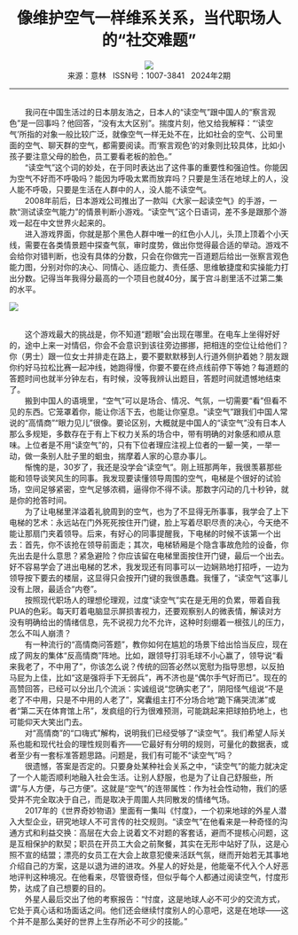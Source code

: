 # <center>像维护空气一样维系关系，当代职场人的“社交难题”</center>

<div align=center><img src="http://fslib.vip.qikan.cn/img.ashx?key=%d7%f7%d5%df%a3%ba%d0%a4%b3%fe%d6%db"></div>

<center>来源：意林   ISSN号：1007-3841   2024年2期</center>

* * *

<br>　　我问在中国生活过的日本朋友浩之，日本人的“读空气”跟中国人的“察言观色”是一回事吗？他回答，“没有太大区别”。揣度片刻，他又给我解释：“‘读空气’所指的对象一般比较广泛，就像空气一样无处不在，比如社会的空气、公司里面的空气、聊天群的空气，都需要阅读。而‘察言观色’的对象则比较具体，比如小孩子要注意父母的脸色，员工要看老板的脸色。”  
　　“读空气”这个词的妙处，在于同时表达出了这件事的重要性和强迫性。你能因为空气不好而不呼吸吗？能因为呼吸太累而放弃吗？只要是生活在地球上的人，没人能不呼吸，只要是生活在人群中的人，没人能不读空气。  
　　2008年前后，日本游戏公司推出了一款叫《大家一起读空气》的手游，一款“测试读空气能力”的情景判断小游戏。“读空气”这个日语词，差不多是跟那个游戏一起在中文世界火起来的。  
　　进入游戏界面，你就是那个黑色人群中唯一的红色小人儿，头顶上顶着个小天线，需要在各类情景题中探查气氛，审时度势，做出你觉得最合适的举动。游戏不会给你对错判断，也没有具体的分数，只会在你做完一百道题后给出一张察言观色能力图，分别对你的决心、同情心、适应能力、责任感、思维敏捷度和实操能力打出分数。记得当年我得分最高的一个项目也就40分，属于宫斗剧里活不过第二集的水平。

![](http://img.resource.qikan.cn/markvip/qkimages/yili/yili202402/yili20240241-1-l.jpg)

  
<br>　　这个游戏最大的挑战是，你不知道“题眼”会出现在哪里。在电车上坐得好好的，途中上来一对情侣，你会不会意识到该往旁边挪挪，把相连的空位让给他们？你（男士）跟一位女士并排走在路上，要不要默默移到人行道外侧护着她？朋友跟你约好马拉松比赛一起冲线，她跑得慢，你要不要在终点线前停下等她？每道题的答题时间也就半分钟左右，有时候，没等我辨认出题目，答题时间就遗憾地结束了。  
　　搬到中国人的语境里，“空气”可以是场合、情况、气氛，一切需要“看”但看不见的东西。它笼罩着你，能让你活下去，也能让你窒息。“读空气”跟我们中国人常说的“高情商”“眼力见儿”很像。要论区别，大概就是中国人的“读空气”没有日本人那么多规矩，多数存在于有上下权力关系的场合中，带有明确的对象感和顺从意味。上位者是不用“读空气”的，只有下位者理应注视上位者的一颦一笑，一举一动，做一条别人肚子里的蛔虫，揣摩着人家的心意办事儿。  
　　惭愧的是，30岁了，我还是没学会“读空气”。刚上班那两年，我很羡慕那些能和领导谈笑风生的同事。我发现要读懂领导周围的空气，电梯是个很好的试验场，空间足够紧密，空气足够浓稠，逼得你不得不读。那数字闪动的几十秒钟，就是你的抢答时间。  
　　为了让电梯里洋溢着礼貌周到的空气，也为了不显得无所事事，我学会了上下电梯的艺术：永远站在门外死死按住开门键，脸上写着尽职尽责的决心，今天绝不能让那扇门夹着领导。后来，有好心的同事提醒我，下电梯的时候不该第一个出去：首先，你不该抢在领导前面走；其次，电梯轿厢是个隐含事故危险的设备，你先出去是什么意思？紧急避险？你应该留在电梯里面按住开门键，最后一个出去。好不容易学会了进出电梯的艺术，我发现还有同事可以一边娴熟地打招呼，一边为领导按下要去的楼层，这显得只会按开门键的我很愚蠢。我懂了，“读空气”这事儿没有上限，最适合“内卷”。  
　　按照现代职场人的理想伦理观，过度“读空气”实在是无用的负累，带着自我PUA的色彩。每天盯着电脑显示屏损害视力，还要观察别人的微表情，解读对方没有明确给出的情绪信息，先不说视力允不允许，这种时刻绷着一根弦儿的压力，怎么不叫人崩溃？  
　　有一种流行的“高情商问答题”，教你如何在尴尬的场景下给出恰当反应，现在成了网友的集体“反高情商”阵地。比如，跟领导打羽毛球不小心赢了，领导说“看来我老了，不中用了”，你该怎么说？传统的回答必然以宽慰为指导思想，以反拍马屁为上佳，比如“这是强将手下无弱兵”，再不济也是“偶尔手气好而已”。现在的高赞回答，已经可以分出几个流派：实诚组说“您确实老了”，阴阳怪气组说“不是老了不中用，只是不中用的人老了”，窝囊组主打不分场合地“跪下痛哭流涕”或者“第二天在体育馆上吊”，发疯组的行为很难预测，可能跳起来把球拍扔地上，也可能仰天大笑出门去。  
　　对“高情商”的“口嗨式”解构，说明我们已经受够了“读空气”。我们希望人际关系也能和现代社会的理性规则看齐——它最好有分明的规则，可量化的数据表，或者至少有一套标准答题思路。问题是，我们有可能不“读空气”吗？  
　　很遗憾，答案是否定的。只要身处某种社会关系之中，“读空气”的能力就决定了一个人能否顺利地融入社会生活。让别人舒服，也是为了让自己舒服些，所谓“与人方便，与己方便”。这就是“空气”的连带属性：作为社会性动物，我们的感受并不完全取决于自己，而是取决于周圍人共同散发的情绪气场。  
　　2017年的《世界奇妙物语》里面有一集叫《忖度》，一个初来地球的外星人潜入大型企业，研究地球人不可言传的社交规则。“读空气”在他看来是一种奇怪的沟通方式和利益交换：高层在大会上说着文不对题的客套话，避而不提核心问题，这是互相保护的默契；职员在开员工大会之前聚餐，其实在无形中站好了队，这是心照不宣的结盟；漂亮的女员工在大会上故意犯傻来活跃气氛，继而开始若无其事地介绍自己的方案，这是以退为进的进攻。外星人的好处是，他能毫不代入个人好恶地评判这种境况。在他看来，尽管很奇怪，但似乎每个人都通过阅读空气，忖度形势，达成了自己想要的目的。  
　　外星人最后交出了他的考察报告：“忖度，这是地球人必不可少的交流方式，它处于真心话和场面话之间。他们还会继续忖度别人的心意吧，这是在地球——这个并不是那么美好的世界上生存所必不可少的技能。”
